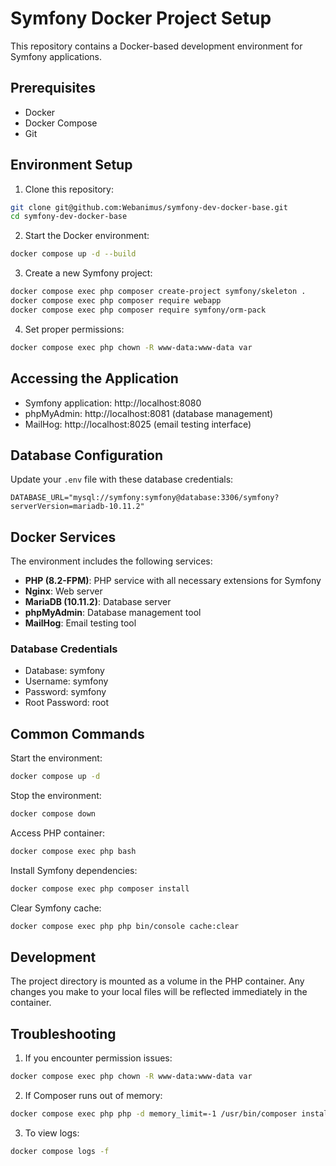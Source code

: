 # Symfony Docker Project Setup

This repository contains a Docker-based development environment for Symfony applications.

## Prerequisites

- Docker
- Docker Compose
- Git

## Environment Setup

1. Clone this repository:
```bash
git clone git@github.com:Webanimus/symfony-dev-docker-base.git
cd symfony-dev-docker-base
```

2. Start the Docker environment:
```bash
docker compose up -d --build
```

3. Create a new Symfony project:
```bash
docker compose exec php composer create-project symfony/skeleton .
docker compose exec php composer require webapp
docker compose exec php composer require symfony/orm-pack
```

4. Set proper permissions:
```bash
docker compose exec php chown -R www-data:www-data var
```

## Accessing the Application

- Symfony application: http://localhost:8080
- phpMyAdmin: http://localhost:8081 (database management)
- MailHog: http://localhost:8025 (email testing interface)

## Database Configuration

Update your `.env` file with these database credentials:
```dotenv
DATABASE_URL="mysql://symfony:symfony@database:3306/symfony?serverVersion=mariadb-10.11.2"
```

## Docker Services

The environment includes the following services:
- **PHP (8.2-FPM)**: PHP service with all necessary extensions for Symfony
- **Nginx**: Web server
- **MariaDB (10.11.2)**: Database server
- **phpMyAdmin**: Database management tool
- **MailHog**: Email testing tool

### Database Credentials
- Database: symfony
- Username: symfony
- Password: symfony
- Root Password: root

## Common Commands

Start the environment:
```bash
docker compose up -d
```

Stop the environment:
```bash
docker compose down
```

Access PHP container:
```bash
docker compose exec php bash
```

Install Symfony dependencies:
```bash
docker compose exec php composer install
```

Clear Symfony cache:
```bash
docker compose exec php php bin/console cache:clear
```

## Development

The project directory is mounted as a volume in the PHP container. Any changes you make to your local files will be reflected immediately in the container.

## Troubleshooting

1. If you encounter permission issues:
```bash
docker compose exec php chown -R www-data:www-data var
```

2. If Composer runs out of memory:
```bash
docker compose exec php php -d memory_limit=-1 /usr/bin/composer install
```

3. To view logs:
```bash
docker compose logs -f
```
